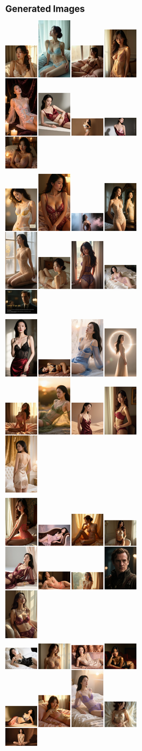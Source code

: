 # Generated Images



<img src="2025_08_24_01.webp" width="100"/> <img src="2025_08_24_02.webp" width="100"/> <img src="2025_08_24_03.webp" width="100"/> <img src="2025_08_24_04.webp" width="100"/> <img src="2025_08_24_05.webp" width="100"/> <img src="2025_08_24_06.webp" width="100"/> <img src="2025_08_24_07.webp" width="100"/> <img src="2025_08_24_08.webp" width="100"/> <img src="2025_08_24_09.webp" width="100"/>

<img src="2025_08_24_10.webp" width="100"/> <img src="2025_08_24_11.webp" width="100"/> <img src="2025_08_24_12.webp" width="100"/> <img src="2025_08_24_13.webp" width="100"/> <img src="2025_08_24_14.webp" width="100"/> <img src="2025_08_24_15.webp" width="100"/> <img src="2025_08_24_16.webp" width="100"/> <img src="2025_08_24_17.webp" width="100"/> <img src="2025_08_24_18.webp" width="100"/>

<img src="2025_08_24_19.webp" width="100"/> <img src="2025_08_24_20.webp" width="100"/> <img src="2025_08_24_21.webp" width="100"/> <img src="2025_08_24_22.webp" width="100"/> <img src="2025_08_24_23.webp" width="100"/> <img src="2025_08_24_24.webp" width="100"/> <img src="2025_08_24_25.webp" width="100"/> <img src="2025_08_24_26.webp" width="100"/> <img src="2025_08_24_27.webp" width="100"/>

<img src="2025_08_24_28.webp" width="100"/> <img src="2025_08_24_29.webp" width="100"/> <img src="2025_08_24_30.webp" width="100"/> <img src="2025_08_24_31.webp" width="100"/> <img src="2025_08_24_32.webp" width="100"/> <img src="2025_08_24_33.webp" width="100"/> <img src="2025_08_24_34.webp" width="100"/> <img src="2025_08_24_35.webp" width="100"/> <img src="2025_08_24_36.webp" width="100"/>

<img src="2025_08_24_37.webp" width="100"/> <img src="2025_08_24_38.webp" width="100"/> <img src="2025_08_24_39.webp" width="100"/> <img src="2025_08_24_40.webp" width="100"/> <img src="2025_08_24_41.webp" width="100"/> <img src="2025_08_24_42.webp" width="100"/> <img src="2025_08_24_43.webp" width="100"/> <img src="2025_08_24_44.webp" width="100"/> <img src="2025_08_24_45.webp" width="100"/>